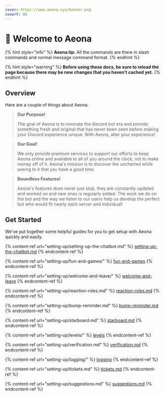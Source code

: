 ```yaml
---
cover: https://www.aeona.xyz/banner.png
coverY: 86
---
```


# 👋 Welcome to Aeona

{% hint style="info" %}
**Aeona tip:** All the commands are there in slash commands and normal message command format.
{% endhint %}

{% hint style="warning" %}
**Before using these docs, be sure to reload the page because there may be new changes that you haven't cached yet.**
{% endhint %}

## Overview

Here are a couple of things about Aeona.

> **Our Purpose!**
>
> The goal of Aeona is to innovate the discord bot era and provide something fresh and original that has never been seen before making your Discord experience unique. With Aeona, alter your experience!

> **Our Goal!**
>
> We only provide premium services to support our efforts to keep Aeona online and available to all of you around the clock, not to make money off of it. Aeona's mission is to discover the uncharted while seeing to it that you have a good time.

> **Boundless Features!**
>
> Aeona's features does never just stop, they are constantly updated and worked on and new ones is regularly added. The work we do on the bot and the way we listen to our users help us develop the perfect bot who would fit nearly each server and individual!

## Get Started

We've put together some helpful guides for you to get setup with Aeona quickly and easily.

{% content-ref url="setting-up/setting-up-the-chatbot.md" %}
[setting-up-the-chatbot.md](setting-up/setting-up-the-chatbot.md)
{% endcontent-ref %}

{% content-ref url="setting-up/fun-and-games/" %}
[fun-and-games](setting-up/fun-and-games/)
{% endcontent-ref %}

{% content-ref url="setting-up/welcome-and-leave/" %}
[welcome-and-leave](setting-up/welcome-and-leave/)
{% endcontent-ref %}

{% content-ref url="setting-up/reaction-roles.md" %}
[reaction-roles.md](setting-up/reaction-roles.md)
{% endcontent-ref %}

{% content-ref url="setting-up/bump-reminder.md" %}
[bump-reminder.md](setting-up/bump-reminder.md)
{% endcontent-ref %}

{% content-ref url="setting-up/starboard.md" %}
[starboard.md](setting-up/starboard.md)
{% endcontent-ref %}

{% content-ref url="setting-up/levels/" %}
[levels](setting-up/levels/)
{% endcontent-ref %}

{% content-ref url="setting-up/verification.md" %}
[verification.md](setting-up/verification.md)
{% endcontent-ref %}

{% content-ref url="setting-up/logging/" %}
[logging](setting-up/logging/)
{% endcontent-ref %}

{% content-ref url="setting-up/tickets.md" %}
[tickets.md](setting-up/tickets.md)
{% endcontent-ref %}

{% content-ref url="setting-up/suggestions.md" %}
[suggestions.md](setting-up/suggestions.md)
{% endcontent-ref %}


